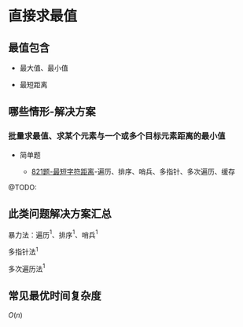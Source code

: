 # 直接求最值

## 最值包含

+ 最大值、最小值

+ 最短距离

## 哪些情形-解决方案

### 批量求最值、求某个元素与一个或多个目标元素距离的最小值

+ 简单题

  + [821题-最短字符距离](./821-ShortestDistancetoaCharacter.md)-遍历、排序、哨兵、多指针、多次遍历、缓存

@TODO:

## 此类问题解决方案汇总

暴力法：遍历$^1$、排序$^1$、哨兵$^1$

多指针法$^1$

多次遍历法$^1$

## 常见最优时间复杂度

$O(n)$
